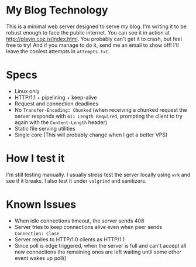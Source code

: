 # My Blog Technology
This is a minimal web server designed to serve my blog. I'm writing it to be robust enough to face the public internet. You can see it in action at http://playin.coz.is/index.html. You probably can't get it to crash, but feel free to try! And if you manage to do it, send me an email to show off! I'll leave the coolest attempts in `attempts.txt`.

# Specs
- Linux only
- HTTP/1.1 + pipelining + keep-alive
- Request and connection deadlines
- No `Transfer-Encoding: Chunked` (when receiving a chunked request the server responds with `411 Length Required`, prompting the client to try again with the `Content-Length` header)
- Static file serving utilities
- Single core (This will probably change when I get a better VPS)

# How I test it
I'm still testing manually. I usually stress test the server locally using `wrk` and see if it breaks. I also test it under `valgrind` and sanitizers.

# Known Issues
- When idle connections timeout, the server sends 408
- Server tries to keep connections alive even when peer sends `Connection: Close`
- Server replies to HTTP/1.0 clients as HTTP/1.1
- Since poll is edge triggered, when the server is full and can't accept all new connections the remaining ones are left waiting until some other event wakes up poll()
